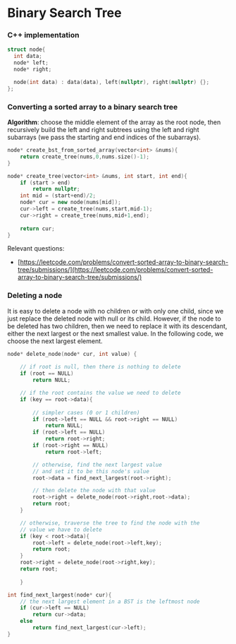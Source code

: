 # Binary Search Tree

### C++ implementation

```cpp
struct node{
  int data;
  node* left;
  node* right;

  node(int data) : data(data), left(nullptr), right(nullptr) {};
};
```

### Converting a sorted array to a binary search tree

**Algorithm**: choose the middle element of the array as the root
node, then recursively build the left and right subtrees using
the left and right subarrays (we pass the starting and
end indices of the subarrays).

```cpp
node* create_bst_from_sorted_array(vector<int> &nums){
    return create_tree(nums,0,nums.size()-1);
}

node* create_tree(vector<int> &nums, int start, int end){
    if (start > end)
        return nullptr;
    int mid = (start+end)/2;
    node* cur = new node(nums[mid]);
    cur->left = create_tree(nums,start,mid-1);
    cur->right = create_tree(nums,mid+1,end);
    
    return cur;
}
```
Relevant questions:
- [https://leetcode.com/problems/convert-sorted-array-to-binary-search-tree/submissions/](https://leetcode.com/problems/convert-sorted-array-to-binary-search-tree/submissions/)


### Deleting a node

It is easy to delete a node with no children or with only one 
child, since we just replace the deleted node with null or
its child. However, if the node to be deleted has two children,
then we need to replace it with its descendant, either
the next largest or the next smallest value. In the following code,
we choose the next largest element.

```cpp
node* delete_node(node* cur, int value) {
     
    // if root is null, then there is nothing to delete
    if (root == NULL)
        return NULL;

    // if the root contains the value we need to delete
    if (key == root->data){
        
        // simpler cases (0 or 1 children)
        if (root->left == NULL && root->right == NULL)
            return NULL;
        if (root->left == NULL)
            return root->right;
        if (root->right == NULL)
            return root->left;

        // otherwise, find the next largest value
        // and set it to be this node's value
        root->data = find_next_largest(root->right);

        // then delete the node with that value 
        root->right = delete_node(root->right,root->data);
        return root;
    }

    // otherwise, traverse the tree to find the node with the
    // value we have to delete
    if (key < root->data){
        root->left = delete_node(root->left,key);
        return root;
    }
    root->right = delete_node(root->right,key);
    return root;
    
    }

int find_next_largest(node* cur){
    // the next largest element in a BST is the leftmost node
    if (cur->left == NULL)
        return cur->data;
    else
        return find_next_largest(cur->left);
}
```
